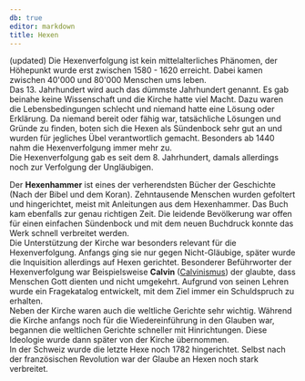 ```yaml
---
db: true
editor: markdown
title: Hexen
---
```


(updated) Die Hexenverfolgung ist kein mittelalterliches Phänomen, der
Höhepunkt wurde erst zwischen 1580 - 1620 erreicht. Dabei kamen zwischen
40\'000 und 80\'000 Menschen ums leben.\
Das 13. Jahrhundert wird auch das dümmste Jahrhundert genannt. Es gab
beinahe keine Wissenschaft und die Kirche hatte viel Macht. Dazu waren
die Lebensbedingungen schlecht und niemand hatte eine Lösung oder
Erklärung. Da niemand bereit oder fähig war, tatsächliche Lösungen und
Gründe zu finden, boten sich die Hexen als Sündenbock sehr gut an und
wurden für jegliches Übel verantwortlich gemacht. Besonders ab 1440 nahm
die Hexenverfolgung immer mehr zu.\
Die Hexenverfolgung gab es seit dem 8. Jahrhundert, damals allerdings
noch zur Verfolgung der Ungläubigen.

Der **Hexenhammer** ist eines der verherendsten Bücher der Geschichte
(Nach der Bibel und dem Koran). Zehntausende Menschen wurden gefoltert
und hingerichtet, meist mit Anleitungen aus dem Hexenhammer. Das Buch
kam ebenfalls zur genau richtigen Zeit. Die leidende Bevölkerung war
offen für einen einfachen Sündenbock und mit dem neuen Buchdruck konnte
das Werk schnell verbreitet werden.\
Die Unterstützung der Kirche war besonders relevant für die
Hexenverfolgung. Anfangs ging sie nur gegen Nicht-Gläubige, später wurde
die Inquisition allerdings auf Hexen gerichtet. Besonderer Beführworter
der Hexenverfolgung war Beispielsweise **Calvin**
([Calvinismus](/database/calvinismus)) der glaubte, dass Menschen Gott dienten
und nicht umgekehrt. Aufgrund von seinen Lehren wurde ein Fragekatalog
entwickelt, mit dem Ziel immer ein Schuldspruch zu erhalten.\
Neben der Kirche waren auch die weltliche Gerichte sehr wichtig. Während
die Kirche anfangs noch für die Wiedereinführung in den Glauben war,
begannen die weltlichen Gerichte schneller mit Hinrichtungen. Diese
Ideologie wurde dann später von der Kirche übernommen.\
In der Schweiz wurde die letzte Hexe noch 1782 hingerichtet. Selbst nach
der französischen Revolution war der Glaube an Hexen noch stark
verbreitet.
